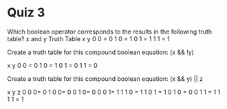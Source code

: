 # Quiz 3

Which boolean operator corresponds to the results in the following truth table?
x and y
Truth Table
x y
0 0 = 0
1 0 = 1
0 1 = 1
1 1 = 1

Create a truth table for this compound boolean equation:
(x && !y)

x y
0 0 = 0
1 0 = 1
0 1 = 0
1 1 = 0

Create a truth table for this compound boolean equation:
(x && y) || z

x y z
0 0 0= 0
1 0 0= 0
0 1 0= 0
0 0 1= 1
1 1 0 = 1
1 0 1 = 1
0 1 0 = 0
0 1 1 = 1
1 1 1 = 1
